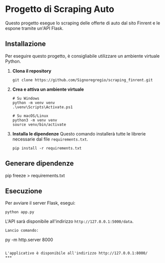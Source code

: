 # Progetto di Scraping Auto

Questo progetto esegue lo scraping delle offerte di auto dal sito Finrent e le espone tramite un'API Flask.

## Installazione

Per eseguire questo progetto, è consigliabile utilizzare un ambiente virtuale Python.

1.  **Clona il repository**
    ```
    git clone https://github.com/Signoregregio/scraping_finrent.git
    ```

2.  **Crea e attiva un ambiente virtuale**
    ```
    # Su Windows
    python -m venv venv
    .\venv\Scripts\Activate.ps1

    # Su macOS/Linux
    python3 -m venv venv
    source venv/bin/activate
    ```

3.  **Installa le dipendenze**
    Questo comando installerà tutte le librerie necessarie dal file `requirements.txt`.
    ```
    pip install -r requirements.txt
    ```

## Generare dipendenze

pip freeze > requirements.txt

## Esecuzione

Per avviare il server Flask, esegui:
```
python app.py
```
L'API sarà disponibile all'indirizzo `http://127.0.0.1:5000/data`.
```
Lancio comando: 
```
py -m http.server 8000
```

L'applicativo è disponibile all'indirizzo http://127.0.0.1:8000/
***
